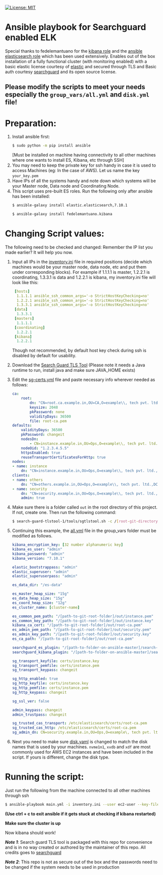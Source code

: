 [![License: MIT](https://img.shields.io/badge/License-MIT-yellow.svg)](https://opensource.org/licenses/MIT)

# Ansible playbook for Searchguard enabled ELK

Special thanks to fedelemantuano for the [kibana role](https://github.com/fedelemantuano/ansible-kibana) and the [ansible elasticsearch role](https://github.com/elastic/ansible-elasticsearch) which has been used extensively. Enables out of the box installation of a fully functional cluster (with monitoring enabled) with a basic elastic license courtesy of [elastic](https://elastic.co) and secured through TLS and Basic auth courtesy [searchguard](https://search-guard.com/) and its open source license.

## Please modify the scripts to meet your needs especially the `group_vars/all.yml` and `disk.yml` file!

# Preparation:
1. Install ansible first: 
    ``` sh
    $ sudo python -m pip install ansible
    ```
    [Must be installed on machine having connectivity to all other machines where one wants to install ES, Kibana, etc through SSH]
2. You may need to keep the private key for ssh handy in case it is used to access Machines (eg: In the case of AWS).  Let us name the key `your_key.pem`
3. Have IPs of all the systems handy and note down which systems will be your Master node, Data node and Coordinating Node.
4. This script uses pre-built ES roles. Run the following only after ansible has been installed:
    ``` sh
    $ ansible-galaxy install elastic.elasticsearch,7.10.1
    ```
    ``` sh
    $ ansible-galaxy install fedelemantuano.kibana
    ```

# Changing Script values:
The following need to be checked and changed:
Remember the IP list you made earlier? It will help you now.

1. Input all IPs in the [inventory.ini](./inventory.ini) file in required positions (decide which machines would be your master node, data node, etc and put them under corresponding blocks). For example if 1.1.1.1 is master, 1.2.2.1 is coordinating, 1.3.3.1 is data and 1.2.2.1 is kibana, my inventory.ini file will look like this:
    ``` yaml
     [hosts]
      1.1.1.1 ansible_ssh_common_args='-o StrictHostKeyChecking=no'
      1.2.2.1 ansible_ssh_common_args='-o StrictHostKeyChecking=no'
      1.3.3.1 ansible_ssh_common_args='-o StrictHostKeyChecking=no'
     [data]
      1.3.3.1
     [masters]
      1.1.1.1
     [coordinating]
      1.2.2.1
     [kibana]
      1.2.2.1
     ```
     Though not recommended, by default host key check during ssh is disabled by default for usability.
2.  Download the [Search Guard TLS Tool](https://maven.search-guard.com/search-guard-tlstool/1.8/search-guard-tlstool-1.8.zip)     (Please note it needs a Java runtime to run, install java and make sure JAVA_HOME exists)
3.  Edit the [sg-certs.yml](./sg-certs.yml) file and paste necessary info wherever needed as follows:
    ```yaml
    ca:
        root:
            dn: "CN=root.ca.example.in,OU=CA,O=example\\, tech pvt. ltd.,DC=example,DC=in"
            keysize: 2048
            pkPassword: none
            validityDays: 36500
            file: root-ca.pem
    defaults:
        validityDays: 36500
        pkPassword: changeit
        nodesDn:
            - CN=instance.example.in,OU=Ops,O=example\\, tech pvt. ltd.,DC=example,DC=in"
        nodeOid: "1.2.3.4.5.5"
        httpsEnabled: true
        reuseTransportCertificatesForHttp: true
    nodes:
    - name: instance
        dn: "CN=instance.example.in,OU=Ops,O=example\\, tech pvt. ltd.,DC=example,DC=in"
    clients:
    - name: others
        dn: "CN=others.example.in,OU=Ops,O=example\\, tech pvt. ltd.,DC=example,DC=in"
    - name: security
        dn: "CN=security.example.in,OU=Ops,O=example\\, tech pvt. ltd.,DC=example,DC=in"
        admin: true
    ```

4.  Make sure there is a folder called `out` in the root directory of this project. If not, create one. Then run the following command:

    ```sh
    $ search-guard-tlstool-1/tools/sgtlstool.sh -c /[root-git-directory]/sg-certs.yml -ca -crt -v -o true -t /[root-git-directory]/out
    ```

5. Continuing this example, the [all.yml](./group_vars/all.yml) file in the group_vars folder must be modified as follows. 
    ``` yaml
    kibana_encryption_key: [32 number alphanumeric key]
    kibana_es_user: "admin"
    kibana_password: "admin"
    kibana_version: "7.10.1"

    elastic_bootstrappass: "admin"
    elastic_superuser: "admin"
    elastic_superuserpass: "admin"

    es_data_dir: "/es-data"

    es_master_heap_size: "15g"
    es_data_heap_size: "15g"
    es_coord_heap_size: "12g"
    es_cluster_name: [cluster-name]

    es_common_pem_path: "/[path-to-git-root-folder]/out/instance.pem"
    es_common_key_path: "/[path-to-git-root-folder]/out/instance.key"
    kibana_ca_cert: "/[path-to-git-root-folder]/out/root-ca.pem"
    es_admin_pem_path: "/[path-to-git-root-folder]/out/security.pem"
    es_admin_key_path: "/[path-to-git-root-folder]/out/security.key"
    es_ca_path: "/[path-to-git-root-folder]/out/root-ca.pem"

    searchguard_es_plugin: "/[path-to-folder-on-ansible-master]/search-guard-suite-plugin-7.zip"
    searchguard_kibana_plugin: "/[path-to-folder-on-ansible-master]/searchguard-kibana-7.10.1-48.0.0.zip"

    sg_transport_keyfile: certs/instance.key
    sg_transport_pemfile: certs/instance.pem
    sg_transport_keypass: changeit

    sg_http_enabled: true
    sg_http_keyfile: certs/instance.key
    sg_http_pemfile: certs/instance.pem
    sg_http_keypass: changeit

    sg_ssl_ver: false

    admin_keypass: changeit
    admin_trustpass: changeit

    sg_trusted_cas_transport: /etc/elasticsearch/certs/root-ca.pem
    sg_trusted_cas_http: /etc/elasticsearch/certs/root-ca.pem
    sg_admin_dn: CN=security.example.in,OU=Ops,O=example\, tech pvt. ltd.,DC=example,DC=in
     ```
4. Next you need to make sure [disk.yaml](./disk.yml) is changed to match the disk names that is used by your machines. `nvme1n1`, `xvdb` and `xdf` are most commonly used for AWS EC2 instances and have been included in the script. If yours is different, change the disk type.

# Running the script:
Just run the following from the machine connected to all other machines through ssh

``` sh
$ ansible-playbook main.yml -i inventory.ini --user ec2-user --key-file your_key.pem
```
**(Use ctrl + c to exit ansible if it gets stuck at checking if kibana restarted)**

**Make sure the cluster is up**

Now kibana should work!

***Note 1***: Search guard TLS tool is packaged with this repo for convenience and is in no way created or authored by the maintainer of this repo. All credits goes to [searchguard](https://searchguard.com)

***Note 2***: This repo is not as secure out of the box and the passwords need to be changed if the system needs to be used in production


